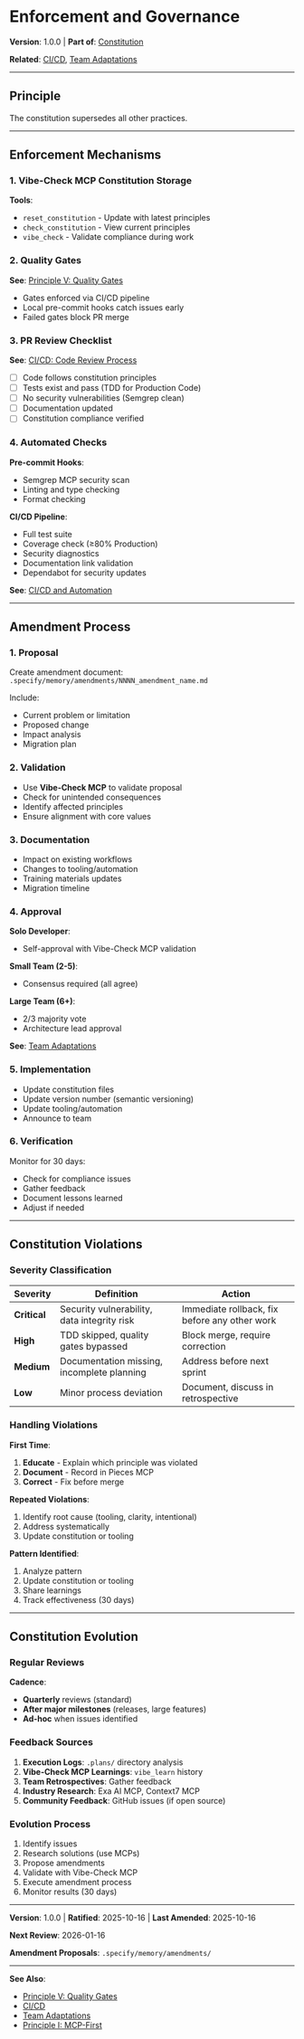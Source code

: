 # Enforcement and Governance

**Version**: 1.0.0 | **Part of**: [Constitution](INDEX.md)

**Related**: [CI/CD](cicd.md), [Team Adaptations](team-adaptations.md)

---

## Principle

The constitution supersedes all other practices.

---

## Enforcement Mechanisms

### 1. Vibe-Check MCP Constitution Storage

**Tools**:
- `reset_constitution` - Update with latest principles
- `check_constitution` - View current principles
- `vibe_check` - Validate compliance during work

### 2. Quality Gates

**See**: [Principle V: Quality Gates](principles/05-quality-gates.md)

- Gates enforced via CI/CD pipeline
- Local pre-commit hooks catch issues early
- Failed gates block PR merge

### 3. PR Review Checklist

**See**: [CI/CD: Code Review Process](cicd.md#code-review-process)

- [ ] Code follows constitution principles
- [ ] Tests exist and pass (TDD for Production Code)
- [ ] No security vulnerabilities (Semgrep clean)
- [ ] Documentation updated
- [ ] Constitution compliance verified

### 4. Automated Checks

**Pre-commit Hooks**:
- Semgrep MCP security scan
- Linting and type checking
- Format checking

**CI/CD Pipeline**:
- Full test suite
- Coverage check (≥80% Production)
- Security diagnostics
- Documentation link validation
- Dependabot for security updates

**See**: [CI/CD and Automation](cicd.md)

---

## Amendment Process

### 1. Proposal

Create amendment document: `.specify/memory/amendments/NNNN_amendment_name.md`

Include:
- Current problem or limitation
- Proposed change
- Impact analysis
- Migration plan

### 2. Validation

- Use **Vibe-Check MCP** to validate proposal
- Check for unintended consequences
- Identify affected principles
- Ensure alignment with core values

### 3. Documentation

- Impact on existing workflows
- Changes to tooling/automation
- Training materials updates
- Migration timeline

### 4. Approval

**Solo Developer**:
- Self-approval with Vibe-Check MCP validation

**Small Team (2-5)**:
- Consensus required (all agree)

**Large Team (6+)**:
- 2/3 majority vote
- Architecture lead approval

**See**: [Team Adaptations](team-adaptations.md)

### 5. Implementation

- Update constitution files
- Update version number (semantic versioning)
- Update tooling/automation
- Announce to team

### 6. Verification

Monitor for 30 days:
- Check for compliance issues
- Gather feedback
- Document lessons learned
- Adjust if needed

---

## Constitution Violations

### Severity Classification

| Severity | Definition | Action |
|----------|-----------|--------|
| **Critical** | Security vulnerability, data integrity risk | Immediate rollback, fix before any other work |
| **High** | TDD skipped, quality gates bypassed | Block merge, require correction |
| **Medium** | Documentation missing, incomplete planning | Address before next sprint |
| **Low** | Minor process deviation | Document, discuss in retrospective |

### Handling Violations

**First Time**:
1. **Educate** - Explain which principle was violated
2. **Document** - Record in Pieces MCP
3. **Correct** - Fix before merge

**Repeated Violations**:
1. Identify root cause (tooling, clarity, intentional)
2. Address systematically
3. Update constitution or tooling

**Pattern Identified**:
1. Analyze pattern
2. Update constitution or tooling
3. Share learnings
4. Track effectiveness (30 days)

---

## Constitution Evolution

### Regular Reviews

**Cadence**:
- **Quarterly** reviews (standard)
- **After major milestones** (releases, large features)
- **Ad-hoc** when issues identified

### Feedback Sources

1. **Execution Logs**: `.plans/` directory analysis
2. **Vibe-Check MCP Learnings**: `vibe_learn` history
3. **Team Retrospectives**: Gather feedback
4. **Industry Research**: Exa AI MCP, Context7 MCP
5. **Community Feedback**: GitHub issues (if open source)

### Evolution Process

1. Identify issues
2. Research solutions (use MCPs)
3. Propose amendments
4. Validate with Vibe-Check MCP
5. Execute amendment process
6. Monitor results (30 days)

---

**Version**: 1.0.0 | **Ratified**: 2025-10-16 | **Last Amended**: 2025-10-16

**Next Review**: 2026-01-16

**Amendment Proposals**: `.specify/memory/amendments/`

---

**See Also**:
- [Principle V: Quality Gates](principles/05-quality-gates.md)
- [CI/CD](cicd.md)
- [Team Adaptations](team-adaptations.md)
- [Principle I: MCP-First](principles/01-mcp-first.md)
